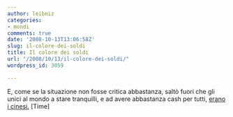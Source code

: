 ```yaml
---
author: leibniz
categories:
- mondi
comments: true
date: '2008-10-13T13:06:58Z'
slug: il-colore-dei-soldi
title: Il colore dei soldi
url: "/2008/10/13/il-colore-dei-soldi/"
wordpress_id: 3059

---
```

E, come se la situazione non fosse critica abbastanza, saltò fuori che gli unici al mondo a stare tranquilli, e ad avere abbastanza cash per tutti, [erano i cinesi.](http://www.time.com/time/world/article/0,8599,1849503,00.html?xid=rss-topstories) [Time]
